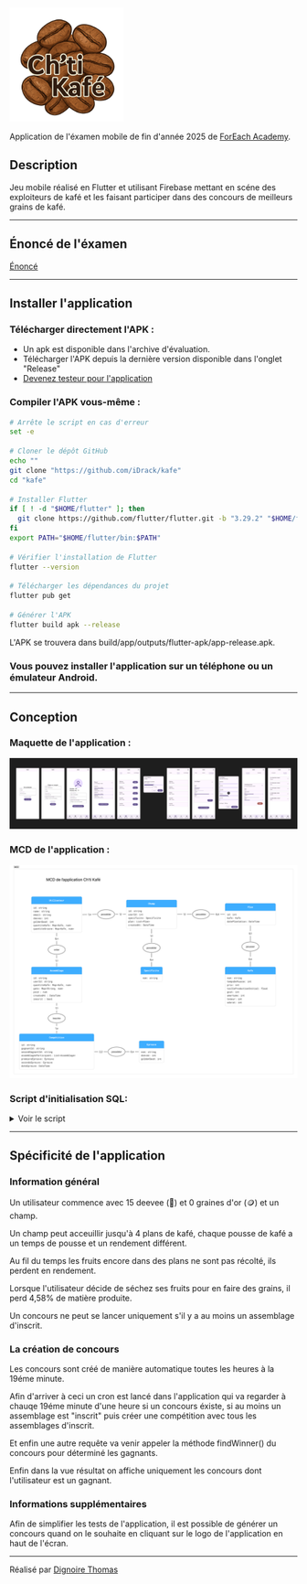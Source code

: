 <img src="lib/assets/logos/chitKafeLogo.png" alt="Logo de l'application" width="200" height="200">

Application de l'éxamen mobile de fin d'année 2025 de [ForEach Academy](https://www.foreach-academy.fr/).

## Description

Jeu mobile réalisé en Flutter et utilisant Firebase mettant en scéne des exploiteurs de kafé et les faisant participer dans des concours de meilleurs grains de kafé.

___

## Énoncé de l'éxamen

[Énoncé](ressources/examen.pdf)
___

## Installer l'application

### Télécharger directement l'APK :

- Un apk est disponible dans l'archive d'évaluation.
- Télécharger l'APK depuis la dernière version disponible dans l'onglet "Release"
- [Devenez testeur pour l'application](https://appdistribution.firebase.dev/i/a8fb9f2dcfbce549)

### Compiler l'APK vous-même :

```bash
# Arrête le script en cas d'erreur
set -e

# Cloner le dépôt GitHub
echo ""
git clone "https://github.com/iDrack/kafe"
cd "kafe"

# Installer Flutter
if [ ! -d "$HOME/flutter" ]; then
  git clone https://github.com/flutter/flutter.git -b "3.29.2" "$HOME/flutter"
fi
export PATH="$HOME/flutter/bin:$PATH"

# Vérifier l'installation de Flutter
flutter --version

# Télécharger les dépendances du projet
flutter pub get

# Générer l'APK
flutter build apk --release
```

L'APK se trouvera dans build/app/outputs/flutter-apk/app-release.apk.

### Vous pouvez installer l'application sur un téléphone ou un émulateur Android.

___

## Conception

### Maquette de l'application :

![Maquette de l'application mobile](ressources/Maquette.png)

### MCD de l'application :

![MCD de l'application mobile](ressources/mcd.png)

### Script d'initialisation SQL:

<details>
  <summary>Voir le script</summary>

```sql
CREATE TABLE Utilisateur (
    id VARCHAR(255) PRIMARY KEY,
    name VARCHAR(255),
    email VARCHAR(255),
    deevee INT,
    goldenSeed INT
);

CREATE TABLE Kafe (
    nom VARCHAR(255) PRIMARY KEY,
    tempsDePousse INT,
    prix INT,
    tailleProductionInitiale FLOAT,
    gout INT,
    amertume INT,
    teneur INT,
    odeur INT
);

CREATE TABLE Plan (
    id INT PRIMARY KEY,
    kafe VARCHAR(255),
    datePlantation DATETIME,
    FOREIGN KEY (kafe) REFERENCES Kafe(nom)
);

CREATE TABLE! Specificite (
    nom VARCHAR(255) PRIMARY KEY
);

CREATE TABLE Champ (
    id VARCHAR(255) PRIMARY KEY,
    userId VARCHAR(255),
    specificite VARCHAR(255),
    createdAt DATETIME,
    FOREIGN KEY (userId) REFERENCES Utilisateur(id),
    FOREIGN KEY (specificite) REFERENCES Specificite(nom)
);

CREATE TABLE Champ_Plan (
    champId VARCHAR(255),
    planId INT,
    PRIMARY KEY (champId, planId),
    FOREIGN KEY (champId) REFERENCES Champ(id),
    FOREIGN KEY (planId) REFERENCES Plan(id)
);

CREATE TABLE Assemblage (
    id VARCHAR(255) PRIMARY KEY,
    userId VARCHAR(255),
    gout INT,
    poids NUMERIC,
    createdAt DATETIME,
    inscrit BOOLEAN,
    FOREIGN KEY (userId) REFERENCES Utilisateur(id)
);

CREATE TABLE Assemblage_Kafe (
    assemblageId VARCHAR(255),
    kafe VARCHAR(255),
    quantite NUMERIC,
    PRIMARY KEY (assemblageId, kafe),
    FOREIGN KEY (assemblageId) REFERENCES Assemblage(id),
    FOREIGN KEY (kafe) REFERENCES Kafe(nom)
);

CREATE TABLE Assemblage_Gate (
    assemblageId VARCHAR(255),
    nomGate VARCHAR(255),
    valeur NUMERIC,
    PRIMARY KEY (assemblageId, nomGate),
    FOREIGN KEY (assemblageId) REFERENCES Assemblage(id)
);

CREATE TABLE Epreuve (
    nom VARCHAR(255) PRIMARY KEY,
    deevee INT,
    goldenSeed INT
);

CREATE TABLE Competition (
    id VARCHAR(255) PRIMARY KEY,
    gagnantId VARCHAR(255),
    secondGagnantId VARCHAR(255),
    premiereEpreuve VARCHAR(255),
    secondeEpreuve VARCHAR(255),
    dateEpreuve DATETIME,
    FOREIGN KEY (premiereEpreuve) REFERENCES Epreuve(nom),
    FOREIGN KEY (secondeEpreuve) REFERENCES Epreuve(nom)
);

CREATE TABLE Competition_AssemblageParticipant (
    competitionId VARCHAR(255),
    assemblageId VARCHAR(255),
    PRIMARY KEY (competitionId, assemblageId),
    FOREIGN KEY (competitionId) REFERENCES Competition(id),
    FOREIGN KEY (assemblageId) REFERENCES Assemblage(id)
);

CREATE TABLE Utilisateur_Kafe (
    utilisateurId VARCHAR(255),
    kafe VARCHAR(255),
    quantite NUMERIC,
    PRIMARY KEY (utilisateurId, kafe),
    FOREIGN KEY (utilisateurId) REFERENCES Utilisateur(id),
    FOREIGN KEY (kafe) REFERENCES Kafe(nom)
);

CREATE TABLE Utilisateur_Graine (
    utilisateurId VARCHAR(255),
    kafe VARCHAR(255),
    quantite NUMERIC,
    PRIMARY KEY (utilisateurId, kafe),
    FOREIGN KEY (utilisateurId) REFERENCES Utilisateur(id),
    FOREIGN KEY (kafe) REFERENCES Kafe(nom)
);

```
</details>

___

## Spécificité de l'application

### Information général

Un utilisateur commence avec 15 deevee (💎) et 0 graines d'or (🪙) et un champ.

Un champ peut acceuillir jusqu'à 4 plans de kafé, chaque pousse de kafé a un temps de pousse et un rendement différent.

Au fil du temps les fruits encore dans des plans ne sont pas récolté, ils perdent en rendement.

Lorsque l'utilisateur décide de séchez ses fruits pour en faire des grains, il perd 4,58% de matière produite.

Un concours ne peut se lancer uniquement s'il y a au moins un assemblage d'inscrit.

### La création de concours

Les concours sont créé de manière automatique toutes les heures à la 19éme minute.

Afin d'arriver à ceci un cron est lancé dans l'application qui va regarder à chauqe 19éme minute d'une heure si un concours éxiste, si au moins un assemblage est "inscrit" puis créer une compétition avec tous les assemblages d'inscrit.

Et enfin une autre requête va venir appeler la méthode findWinner() du concours pour déterminé les gagnants.

Enfin dans la vue résultat on affiche uniquement les concours dont l'utilisateur est un gagnant.

### Informations supplémentaires

Afin de simplifier les tests de l'application, il est possible de générer un concours quand on le souhaite en cliquant sur le logo de l'application en haut de l'écran.

___

Réalisé par [Dignoire Thomas](https://www.thomasdignoire.fr/)